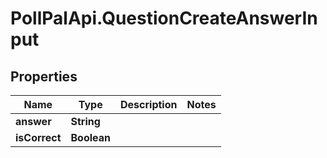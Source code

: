 # PollPalApi.QuestionCreateAnswerInput

## Properties
Name | Type | Description | Notes
------------ | ------------- | ------------- | -------------
**answer** | **String** |  | 
**isCorrect** | **Boolean** |  | 
